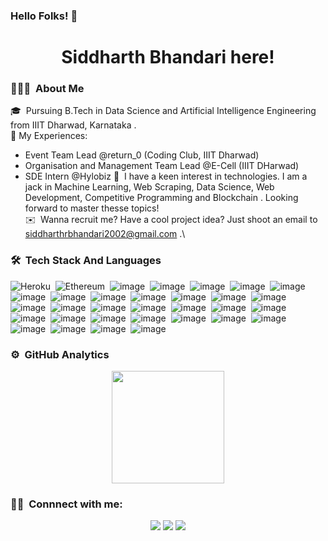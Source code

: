 ### Hello Folks! 👋

<h1 align="center"> Siddharth Bhandari here! </h1>



### 👨🏻‍💻 &nbsp;About Me

🎓 &nbsp;Pursuing B.Tech in Data Science and Artificial Intelligence Engineering from IIIT Dharwad, Karnataka .\
💎 My Experiences: 
  - Event Team Lead @return_0 (Coding Club, IIIT Dharwad) 
  - Organisation and Management Team Lead @E-Cell (IIIT DHarwad)
  - SDE Intern @Hylobiz
🌱 &nbsp;I have a keen interest in technologies. I am a jack in Machine Learning, Web Scraping, Data Science, Web Development, Competitive  Programming and Blockchain .
Looking forward to master thesse topics!\
✉️ &nbsp;Wanna recruit me? Have a cool project idea? Just shoot an email to siddharthrbhandari2002@gmail.com .\



### 🛠 &nbsp;Tech Stack And Languages

![Heroku](https://img.shields.io/badge/Heroku-430098?style=for-the-badge&logo=heroku&logoColor=white)&nbsp;
![Ethereum](https://img.shields.io/badge/Ethereum-3C3C3D?style=for-the-badge&logo=Ethereum&logoColor=white)&nbsp;
![image](https://img.shields.io/badge/MongoDB-4EA94B?style=for-the-badge&logo=mongodb&logoColor=white)&nbsp;
![image](https://img.shields.io/badge/Bootstrap-563D7C?style=for-the-badge&logo=bootstrap&logoColor=white)&nbsp;
![image](https://img.shields.io/badge/Node.js-339933?style=for-the-badge&logo=nodedotjs&logoColor=white)&nbsp;
![image](https://img.shields.io/badge/npm-CB3837?style=for-the-badge&logo=npm&logoColor=white)&nbsp;
![image](https://img.shields.io/badge/R-276DC3?style=for-the-badge&logo=r&logoColor=white)&nbsp;
![image](https://img.shields.io/badge/React-20232A?style=for-the-badge&logo=react&logoColor=61DAFB)&nbsp;
![image](https://img.shields.io/badge/Selenium-43B02A?style=for-the-badge&logo=Selenium&logoColor=white)&nbsp;
![image](https://img.shields.io/badge/Visual_Studio_Code-0078D4?style=for-the-badge&logo=visual%20studio%20code&logoColor=white)&nbsp;
![image](https://img.shields.io/badge/C-00599C?style=for-the-badge&logo=c&logoColor=white)&nbsp;
![image](https://img.shields.io/badge/C%2B%2B-00599C?style=for-the-badge&logo=c%2B%2B&logoColor=white)&nbsp;
![image](https://img.shields.io/badge/CSS3-1572B6?style=for-the-badge&logo=css3&logoColor=white)&nbsp;
![image](https://img.shields.io/badge/HTML5-E34F26?style=for-the-badge&logo=html5&logoColor=white)&nbsp;
![image](https://img.shields.io/badge/Java-ED8B00?style=for-the-badge&logo=java&logoColor=white)&nbsp;
![image](https://img.shields.io/badge/JavaScript-323330?style=for-the-badge&logo=javascript&logoColor=F7DF1E)&nbsp;
![image](https://img.shields.io/badge/json-5E5C5C?style=for-the-badge&logo=json&logoColor=white)&nbsp;
![image](https://img.shields.io/badge/Numpy-777BB4?style=for-the-badge&logo=numpy&logoColor=white)&nbsp;
![image](https://img.shields.io/badge/Pandas-2C2D72?style=for-the-badge&logo=pandas&logoColor=white)&nbsp;
![image](https://img.shields.io/badge/PHP-777BB4?style=for-the-badge&logo=php&logoColor=white)&nbsp;
![image](https://img.shields.io/badge/Python-FFD43B?style=for-the-badge&logo=python&logoColor=darkgreen)&nbsp;
![image](https://img.shields.io/badge/Solidity-e6e6e6?style=for-the-badge&logo=solidity&logoColor=black)&nbsp;
![image](https://img.shields.io/badge/Figma-F24E1E?style=for-the-badge&logo=figma&logoColor=white)&nbsp;
![image](https://img.shields.io/badge/Angular-DD0031?style=for-the-badge&logo=angular&logoColor=white)&nbsp;
![image](https://img.shields.io/badge/Chakra--UI-319795?style=for-the-badge&logo=chakra-ui&logoColor=white)&nbsp;
![image](https://img.shields.io/badge/Chart.js-FF6384?style=for-the-badge&logo=chartdotjs&logoColor=white)&nbsp;
![image](https://img.shields.io/badge/conda-342B029.svg?&style=for-the-badge&logo=anaconda&logoColor=white)&nbsp;
![image](https://img.shields.io/badge/Material%20UI-007FFF?style=for-the-badge&logo=mui&logoColor=white)&nbsp;
![image](https://img.shields.io/badge/Material%20UI-007FFF?style=for-the-badge&logo=mui&logoColor=white)&nbsp;
![image](https://img.shields.io/badge/Cordova-35434F?style=for-the-badge&logo=apache-cordova&logoColor=E8E8E8)&nbsp;
![image](https://img.shields.io/badge/Ionic-3880FF?style=for-the-badge&logo=ionic&logoColor=white)&nbsp;
![image](https://img.shields.io/badge/manjaro-35BF5C?style=for-the-badge&logo=manjaro&logoColor=white)&nbsp;



### ⚙️ &nbsp;GitHub Analytics

<p align="center">
<a href="https://github.com/siddBhandari">
  <img height="180em" src="https://github-readme-stats-eight-theta.vercel.app/api?username=siddBhandari&show_icons=true&theme=blue-green&include_all_commits=true&count_private=true"/>
</a>
</p>




### 🤝🏻 &nbsp;Connnect with me:

<p align="center">
<a href="https://www.linkedin.com/in/siddharth-bhandari-7a5256201/"><img src="https://img.shields.io/badge/LinkedIn-0077B5?style=for-the-badge&logo=linkedin&logoColor=white"/></a>
<a href="mailto:siddharthrbhandari2002@gmail.com"><img src="https://img.shields.io/badge/Gmail-D14836?style=for-the-badge&logo=gmail&logoColor=white"/></a>
<a href="https://www.instagram.com/siddharth_bhandari_10/"><img src="https://img.shields.io/badge/Instagram-E4405F?style=for-the-badge&logo=instagram&logoColor=white"/>
<a href="https://www.codechef.com/users/siddharth_02/"><img src="https://img.shields.io/badge/-CodeChef-5B4638?style=for-the-badge&logo=CodeChef&logoColor=white/>
</p>

